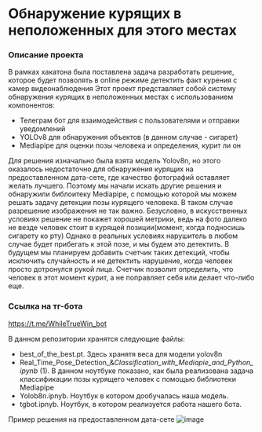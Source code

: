 # Обнаружение курящих в неположенных для этого местах
### Описание проекта
В рамках хакатона была поставлена задача разработать решение, которое будет позволять в online режимe детектить факт курения с камер видеонаблюдения
Этот проект представляет собой систему обнаружения курящих в неположенных местах с использованием компонентов:
- Телеграм бот для взаимодействия с пользователями и отправки уведомлений
- YOLOv8 для обнаружения объектов (в данном случае - сигарет)
- Mediapipe для оценки позы человека и определения, курит ли он

Для решения изначально была взята модель Yolov8n, но этого оказалось недостаточно для обнаружения курящих на предоставленном дата-сете,
где качество фотографий оставляет желать лучшего. Поэтому мы начали искать другие решения и обнаружили библоитеку Mediapipe, с помощью которой
мы можем решать задачу детекции позы курящего человека. В таком случае разрешение изображения не так важно.
Безусловно, в искусственных условиях решение не покажет хорошей метрики, ведь на фото далеко не везде человек стоит в курящей позиции(момент, когда подносишь сигарету ко рту)
Однако в реальных условиях нарушитель в любом случае будет прибегать к этой позе, и мы будем это детектить. В будущем мы планируем добавить счетчик таких детекций, чтобы
исключить случайность и не детектить нарушение, когда человек просто дотронулся рукой лица. Счетчик позволит определить, что человек в этот момент курит, а не
поправляет себя или делает что-либо еще.

### Ссылка на тг-бота
https://t.me/WhileTrueWin_bot

В данном репозитории хранятся следующие файлы:
- best_of_the_best.pt. Здесь хранятя веса для модели yolov8n
- Real_Time_Pose_Detection_&_Classification_with_Mediapie_and_Python_ipynb_ (1). В данном ноутбуке показано,
  как была реализована задача классификации позы курящего человек с помощью библиотеки Mediapipe
- Yolob8n.ipnyb. Ноутбук в котором дообучалась наша модель.
- tgbot.ipnyb. Ноутбук, в котором реализуется работа нашего бота.

Пример решения на предоставленном дата-сете
  ![image](https://github.com/Alvar1000/Matching/assets/149209840/0035ed92-c72d-4339-bc3b-81d7b97e97d2)
